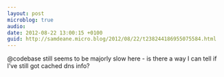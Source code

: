 ```yaml
---
layout: post
microblog: true
audio: 
date: 2012-08-22 13:00:15 +0100
guid: http://samdeane.micro.blog/2012/08/22/t238244186955075584.html
---
```

@codebase still seems to be majorly slow here - is there a way I can tell if I’ve still got cached dns info?
